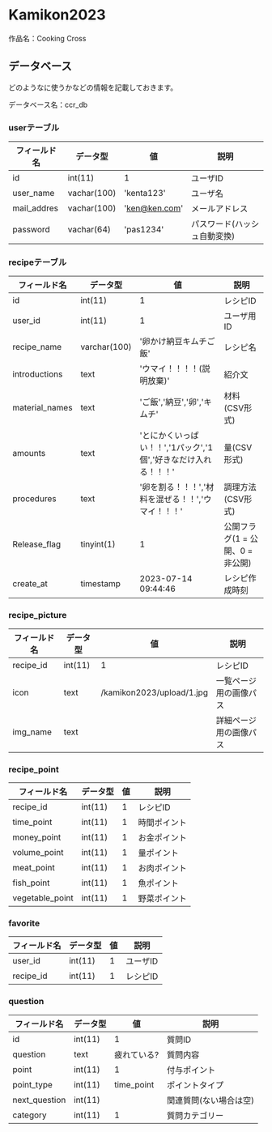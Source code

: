 # Kamikon2023

作品名：Cooking Cross


## データベース
どのようなに使うかなどの情報を記載しておきます。

データベース名：ccr_db

### userテーブル

|フィールド名|データ型|値|説明|
|-|-|-|-|
|id|int(11)|1|ユーザID|
|user_name|vachar(100)|'kenta123'|ユーザ名|
|mail_addres|vachar(100)|'ken@ken.com'|メールアドレス|
|password|vachar(64)|'pas1234'|パスワード(ハッシュ自動変換)|

### recipeテーブル

|フィールド名|データ型|値|説明|
|-|-|-|-|
|id|int(11)|1|レシピID|
|user_id|int(11)|1|ユーザ用ID|
|recipe_name|varchar(100)|'卵かけ納豆キムチご飯'|レシピ名|
|introductions|text|'ウマイ！！！！(説明放棄)'|紹介文|
|material_names|text|'ご飯','納豆','卵','キムチ'|材料(CSV形式)|
|amounts|text|'とにかくいっぱい！！','1パック','1個','好きなだけ入れる！！！'|量(CSV形式)|
|procedures|text|'卵を割る！！！','材料を混ぜる！！','ウマイ！！！'|調理方法(CSV形式)|
|Release_flag|tinyint(1)|1|公開フラグ(1 = 公開、0 = 非公開)|
|create_at|timestamp|2023-07-14 09:44:46|レシピ作成時刻|

### recipe_picture

|フィールド名|データ型|値|説明|
|-|-|-|-|
|recipe_id|int(11)|1|レシピID|
|icon|text|/kamikon2023/upload/1.jpg|一覧ページ用の画像パス|
|img_name|text||詳細ページ用の画像パス|

### recipe_point

|フィールド名|データ型|値|説明|
|-|-|-|-|
|recipe_id|int(11)|1|レシピID|
|time_point|int(11)|1|時間ポイント|
|money_point|int(11)|1|お金ポイント|
|volume_point|int(11)|1|量ポイント|
|meat_point|int(11)|1|お肉ポイント|
|fish_point|int(11)|1|魚ポイント|
|vegetable_point|int(11)|1|野菜ポイント|

### favorite

|フィールド名|データ型|値|説明|
|-|-|-|-|
|user_id|int(11)|1|ユーザID|
|recipe_id|int(11)|1|レシピID|

### question

|フィールド名|データ型|値|説明|
|-|-|-|-|
|id|int(11)|1|質問ID
|question|text|疲れている?|質問内容|
|point|int(11)|1|付与ポイント|
|point_type|int(11)|time_point|ポイントタイプ|
|next_question|int(11)||関連質問(ない場合は空)|
|category|int(11)|1|質問カテゴリー|

